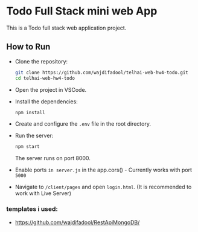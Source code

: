 # Todo Full Stack mini web App

This is a Todo full stack web application project.

## How to Run

- Clone the repository:

    ```bash
    git clone https://github.com/wajdifadool/telhai-web-hw4-todo.git
    cd telhai-web-hw4-todo
    ```

- Open the project in VSCode.

- Install the dependencies:

    ```bash
    npm install
    ```

- Create and configure the `.env` file in the root directory.

- Run the server:

    ```bash
    npm start
    ```

   The server runs on port 8000.

- Enable ports `in server.js` in the app.cors()  - Currently works with port `5000`

- Navigate to `/client/pages` and open `login.html`. (It is recommended to work with Live Server)


### templates i used: 

- https://github.com/wajdifadool/RestApiMongoDB/
